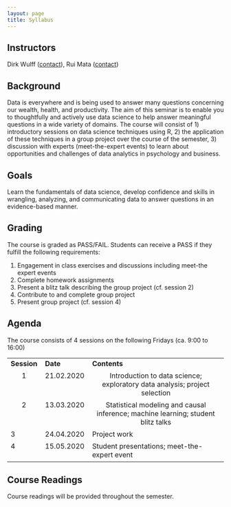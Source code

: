 ```yaml
---
layout: page
title: Syllabus
---
```


## Instructors
Dirk Wulff (<a href="mailto:dirk.wulff@unibas.ch">contact</a>), Rui Mata (<a href="mailto:rui.mata@unibas.ch">contact</a>)

## Background
Data is everywhere and is being used to answer many questions concerning our wealth, health, and productivity. The aim of this seminar is to enable you to thoughtfully and actively use data science to help answer meaningful questions in a wide variety of domains. The course will consist of 1) introductory sessions on data science techniques using R, 2) the application of these techniques in a group project over the course of the semester, 3) discussion with experts (meet-the-expert events) to learn about opportunities and challenges of data analytics in psychology and business.

## Goals
Learn the fundamentals of data science, develop confidence and skills in wrangling, analyzing, and communicating data to answer questions in an evidence-based manner.

## Grading
The course is graded as PASS/FAIL. Students can receive a PASS if they fulfill the following requirements:
1. Engagement in class exercises and discussions including meet-the expert events
2. Complete homework assignments
3. Present a blitz talk describing the group project (cf. session 2)
4. Contribute to and complete group project
5. Present group project (cf. session 4)

## Agenda
The course consists of 4 sessions on the following Fridays (ca. 9:00 to 16:00)

<style>
td {
  padding-right: 10px;
  padding-bottom: 6px;
  vertical-align: top;
}
</style>

<table cellspacing="0" cellpadding="0">
<tr>
  <td><b>Session</b></td>
  <td><b>Date</b></td>
  <td><b>Contents</b></td>
</tr>
<tr align="center">
  <td>1</td>
  <td>21.02.2020</td>
  <td>Introduction to data science; exploratory data analysis; project selection</td>
</tr>
<tr align="center">
  <td>2</td>
  <td>13.03.2020</td>
  <td>Statistical modeling and causal inference; machine learning; student blitz talks</td>
</tr>
<tr>
  <td>3</td>
  <td>24.04.2020</td>
  <td>Project work</td>
</tr>
<tr>
  <td>4</td>
  <td>15.05.2020</td>
  <td>Student presentations; meet-the-expert event</td>
</tr>
</table>

## Course Readings
Course readings will be provided throughout the semester.
